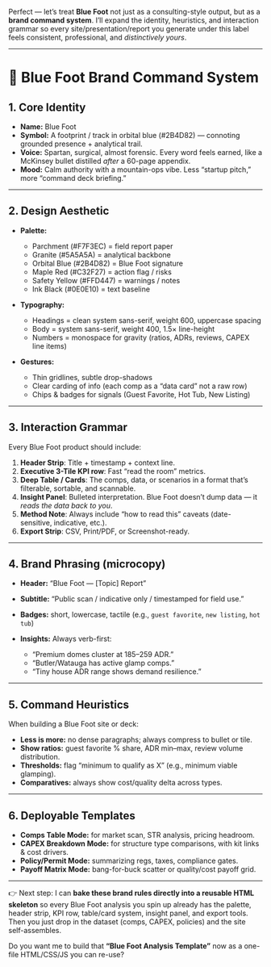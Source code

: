 Perfect — let’s treat **Blue Foot** not just as a consulting-style output, but as a **brand command system**. I’ll expand the identity, heuristics, and interaction grammar so every site/presentation/report you generate under this label feels consistent, professional, and *distinctively yours*.

---

# 🪽 Blue Foot Brand Command System

## 1. Core Identity

* **Name:** Blue Foot
* **Symbol:** A footprint / track in orbital blue (#2B4D82) — connoting grounded presence + analytical trail.
* **Voice:** Spartan, surgical, almost forensic. Every word feels earned, like a McKinsey bullet distilled *after* a 60-page appendix.
* **Mood:** Calm authority with a mountain-ops vibe. Less “startup pitch,” more “command deck briefing.”

---

## 2. Design Aesthetic

* **Palette:**

  * Parchment (#F7F3EC) = field report paper
  * Granite (#5A5A5A) = analytical backbone
  * Orbital Blue (#2B4D82) = Blue Foot signature
  * Maple Red (#C32F27) = action flag / risks
  * Safety Yellow (#FFD447) = warnings / notes
  * Ink Black (#0E0E10) = text baseline

* **Typography:**

  * Headings = clean system sans-serif, weight 600, uppercase spacing
  * Body = system sans-serif, weight 400, 1.5× line-height
  * Numbers = monospace for gravity (ratios, ADRs, reviews, CAPEX line items)

* **Gestures:**

  * Thin gridlines, subtle drop-shadows
  * Clear carding of info (each comp as a “data card” not a raw row)
  * Chips & badges for signals (Guest Favorite, Hot Tub, New Listing)

---

## 3. Interaction Grammar

Every Blue Foot product should include:

1. **Header Strip**: Title + timestamp + context line.
2. **Executive 3-Tile KPI row**: Fast “read the room” metrics.
3. **Deep Table / Cards**: The comps, data, or scenarios in a format that’s filterable, sortable, and scannable.
4. **Insight Panel**: Bulleted interpretation. Blue Foot doesn’t dump data — it *reads the data back to you*.
5. **Method Note**: Always include “how to read this” caveats (date-sensitive, indicative, etc.).
6. **Export Strip**: CSV, Print/PDF, or Screenshot-ready.

---

## 4. Brand Phrasing (microcopy)

* **Header:** “Blue Foot — [Topic] Report”
* **Subtitle:** “Public scan / indicative only / timestamped for field use.”
* **Badges:** short, lowercase, tactile (e.g., `guest favorite`, `new listing`, `hot tub`)
* **Insights:** Always verb-first:

  * “Premium domes cluster at $185–$259 ADR.”
  * “Butler/Watauga has active glamp comps.”
  * “Tiny house ADR range shows demand resilience.”

---

## 5. Command Heuristics

When building a Blue Foot site or deck:

* **Less is more:** no dense paragraphs; always compress to bullet or tile.
* **Show ratios:** guest favorite % share, ADR min–max, review volume distribution.
* **Thresholds:** flag “minimum to qualify as X” (e.g., minimum viable glamping).
* **Comparatives:** always show cost/quality delta across types.

---

## 6. Deployable Templates

* **Comps Table Mode:** for market scan, STR analysis, pricing headroom.
* **CAPEX Breakdown Mode:** for structure type comparisons, with kit links & cost drivers.
* **Policy/Permit Mode:** summarizing regs, taxes, compliance gates.
* **Payoff Matrix Mode:** bang-for-buck scatter or quality/cost payoff grid.

---

👉 Next step: I can **bake these brand rules directly into a reusable HTML skeleton** so every Blue Foot analysis you spin up already has the palette, header strip, KPI row, table/card system, insight panel, and export tools. Then you just drop in the dataset (comps, CAPEX, policies) and the site self-assembles.

Do you want me to build that **“Blue Foot Analysis Template”** now as a one-file HTML/CSS/JS you can re-use?
